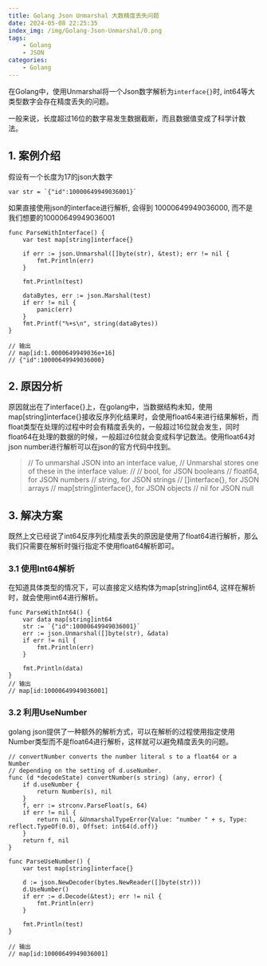 ```yaml
---
title: Golang Json Unmarshal 大数精度丢失问题
date: 2024-05-08 22:25:35
index_img: /img/Golang-Json-Unmarshal/0.png
tags:
    - Golang
    - JSON
categories:
    - Golang
---
```


在Golang中，使用Unmarshal将一个Json数字解析为```interface{}```时, int64等大类型数字会存在精度丢失的问题。    

一般来说，长度超过16位的数字易发生数据截断，而且数据值变成了科学计数法。

<!-- more -->   

## 1. 案例介绍

假设有一个长度为17的json大数字
```golang
var str = `{"id":10000649949036001}`
``` 

如果直接使用json的interface进行解析, 会得到 10000649949036000, 而不是我们想要的10000649949036001 

```golang
func ParseWithInterface() {
	var test map[string]interface{}

	if err := json.Unmarshal([]byte(str), &test); err != nil {
		fmt.Println(err)
	}

	fmt.Println(test)

	dataBytes, err := json.Marshal(test)
	if err != nil {
		panic(err)
	}
	fmt.Printf("%+s\n", string(dataBytes))
}

// 输出
// map[id:1.0000649949036e+16]
// {"id":10000649949036000}  

```
## 2. 原因分析  

原因就出在了interface{}上，在golang中，当数据结构未知，使用map[string]interface{}接收反序列化结果时，会使用float64来进行结果解析，而float类型在处理的过程中时会有精度丢失的，一般超过16位就会发生，同时float64在处理的数据的时候，一般超过6位就会变成科学记数法。使用float64对json number进行解析可以在json的官方代码中找到。

>
> // To unmarshal JSON into an interface value,
> // Unmarshal stores one of these in the interface value:
> //
> //	bool, for JSON booleans
> //	float64, for JSON numbers
> //	string, for JSON strings
> //	[]interface{}, for JSON arrays
> //	map[string]interface{}, for JSON objects
> //	nil for JSON null
>

## 3. 解决方案

既然上文已经说了int64反序列化精度丢失的原因是使用了float64进行解析，那么我们只需要在解析时强行指定不使用float64解析即可。

### 3.1 使用Int64解析
在知道具体类型的情况下，可以直接定义结构体为map[string]int64, 这样在解析时，就会使用int64进行解析。

```golang
func ParseWithInt64() {
	var data map[string]int64
	str := `{"id":10000649949036001}`
	err := json.Unmarshal([]byte(str), &data)
	if err != nil {
		fmt.Println(err)
	}

	fmt.Println(data)
}
// 输出
// map[id:10000649949036001]
```

### 3.2 利用UseNumber 
golang json提供了一种额外的解析方式，可以在解析的过程使用指定使用Number类型而不是float64进行解析，这样就可以避免精度丢失的问题。

```golang
// convertNumber converts the number literal s to a float64 or a Number
// depending on the setting of d.useNumber.
func (d *decodeState) convertNumber(s string) (any, error) {
	if d.useNumber {
		return Number(s), nil
	}
	f, err := strconv.ParseFloat(s, 64)
	if err != nil {
		return nil, &UnmarshalTypeError{Value: "number " + s, Type: reflect.TypeOf(0.0), Offset: int64(d.off)}
	}
	return f, nil
}
```

```golang
func ParseUseNumber() {
	var test map[string]interface{}

	d := json.NewDecoder(bytes.NewReader([]byte(str)))
	d.UseNumber()
	if err := d.Decode(&test); err != nil {
		fmt.Println(err)
	}

	fmt.Println(test)
}

// 输出
// map[id:10000649949036001]
```